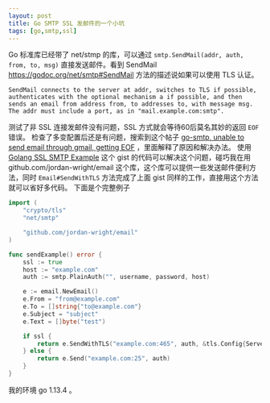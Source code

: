 ```yaml
---
layout: post
title: Go SMTP SSL 发邮件的一个小坑
tags: [go,smtp,ssl]
---
```


Go 标准库已经带了 net/stmp 的库，可以通过 `smtp.SendMail(addr, auth, from, to, msg)` 直接发送邮件。看到 SendMail https://godoc.org/net/smtp#SendMail 方法的描述说如果可以使用 TLS 认证。

```
SendMail connects to the server at addr, switches to TLS if possible, authenticates with the optional mechanism a if possible, and then sends an email from address from, to addresses to, with message msg. The addr must include a port, as in "mail.example.com:smtp".
```

测试了非 SSL 连接发邮件没有问题，SSL 方式就会等待60后莫名其妙的返回 `EOF` 错误。
检查了多变配置后还是有问题，搜索到这个帖子 [go-smtp, unable to send email through gmail, getting EOF](https://stackoverflow.com/questions/57063411/go-smtp-unable-to-send-email-through-gmail-getting-eof) ，里面解释了原因和解决办法。
使用 [Golang SSL SMTP Example](https://gist.github.com/chrisgillis/10888032) 这个 gist 的代码可以解决这个问题，碰巧我在用 github.com/jordan-wright/email 这个库，这个库可以提供一些发送邮件便利方法，同时 `Email#SendWithTLS` 方法完成了上面 gist 同样的工作，直接用这个方法就可以省好多代码。
下面是个完整例子

```go
import (
    "crypto/tls"
    "net/smtp"

    "github.com/jordan-wright/email"
)

func sendExample() error {
    ssl := true
    host := "example.com"
    auth := smtp.PlainAuth("", username, password, host)

    e := email.NewEmail()
    e.From = "from@example.com"
    e.To = []string{"to@example.com"}
    e.Subject = "subject"
    e.Text = []byte("test")

    if ssl {
        return e.SendWithTLS("example.com:465", auth, &tls.Config{ServerName: host})
    } else {
        return e.Send("example.com:25", auth)
    }
}
```

我的环境 go 1.13.4 。
